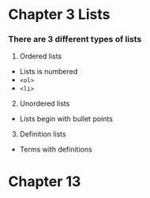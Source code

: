 # Chapter 3 Lists

### There are 3 different types of lists 

1. Ordered lists 

  - Lists is numbered 
  - `<ol>`
  - `<li>`
2. Unordered lists 

  - Lists begin with bullet points 

3. Definition lists 

  - Terms with definitions 

# Chapter 13

